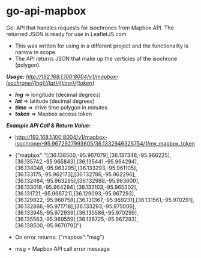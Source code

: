 # go-api-mapbox

Go: API that handles requests for isochrones from Mapbox API.  The returned JSON is ready for use in LeafletJS.com

- This was written for using in a different project and the functionality is narrow in scope.
- The API returns JSON that make up the verticies of the isochrone (polygon).

__*Usage:*__ *http://192.168.1.100:8004/v1/mapbox-isochrone/{lng}/{lat}/{time}/{token}*

- __*lng*__ => longitude (decimal degrees)
- __*lat*__ => latitude (decimal degrees)
- __*time*__ => drive time polygon in minutes
- __*token*__ => Mapbox access token

__*Example API Call & Return Value:*__
-  http://192.168.1.100:8004/v1/mapbox-isochrone/-95.9672927993605/36.1332946325754/1/my_mapbox_token
-   {"mapbox":"[[36.138500,-95.967079],[36.137348,-95.966225],[36.135742,-95.965843],[36.135441,-95.964294],[36.134048,-95.963295],[36.133293,-95.961105],[36.133175,-95.962173],[36.132786,-95.962296],[36.132484,-95.963295],[36.132988,-95.963600],[36.133018,-95.964294],[36.132103,-95.965302],[36.131721,-95.966721],[36.129093,-95.967293],[36.129822,-95.968758],[36.131367,-95.969231],[36.131561,-95.970291],[36.132866,-95.971718],[36.133293,-95.975006],[36.133945,-95.972939],[36.135586,-95.970299],[36.135563,-95.969559],[36.138725,-95.967293],[36.138500,-95.967079]]"}

-   On error returns: {"mapbox":"msg"}
-   msg = Mapbox API call error message
